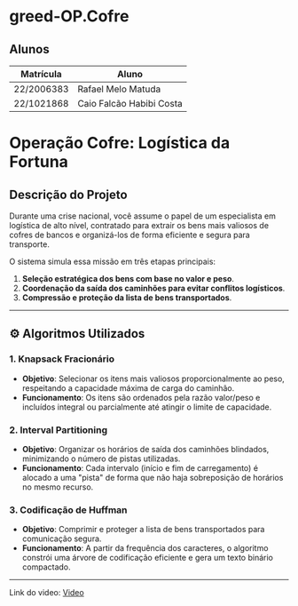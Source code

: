 # greed-OP.Cofre
## Alunos
|Matrícula | Aluno |
| -- | -- |
| 22/2006383 | Rafael Melo Matuda |
| 22/1021868 | Caio Falcão Habibi Costa |

#  Operação Cofre: Logística da Fortuna

##  Descrição do Projeto

Durante uma crise nacional, você assume o papel de um especialista em logística de alto nível, contratado para extrair os bens mais valiosos de cofres de bancos e organizá-los de forma eficiente e segura para transporte.  

O sistema simula essa missão em três etapas principais:

1. **Seleção estratégica dos bens com base no valor e peso**.
2. **Coordenação da saída dos caminhões para evitar conflitos logísticos**.
3. **Compressão e proteção da lista de bens transportados**.

---

## ⚙ Algoritmos Utilizados

### 1. Knapsack Fracionário
- **Objetivo**: Selecionar os itens mais valiosos proporcionalmente ao peso, respeitando a capacidade máxima de carga do caminhão.
- **Funcionamento**: Os itens são ordenados pela razão valor/peso e incluídos integral ou parcialmente até atingir o limite de capacidade.

### 2. Interval Partitioning
- **Objetivo**: Organizar os horários de saída dos caminhões blindados, minimizando o número de pistas utilizadas.
- **Funcionamento**: Cada intervalo (início e fim de carregamento) é alocado a uma "pista" de forma que não haja sobreposição de horários no mesmo recurso.

### 3. Codificação de Huffman
- **Objetivo**: Comprimir e proteger a lista de bens transportados para comunicação segura.
- **Funcionamento**: A partir da frequência dos caracteres, o algoritmo constrói uma árvore de codificação eficiente e gera um texto binário compactado.

---

Link do video: [Video](https://www.loom.com/share/fd330ea408c649018247de3e5842a368?sid=276cb602-b07b-4f0f-b93f-0a9bc3ebcc40)

